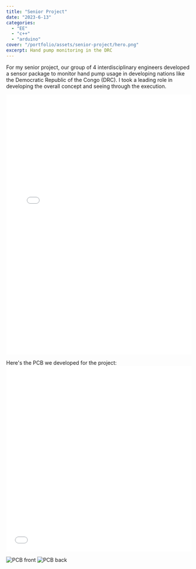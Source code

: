 ```yaml
---
title: "Senior Project"
date: "2023-6-13"
categories:
  - "EE"
  - "c++"
  - "arduino"
cover: "/portfolio/assets/senior-project/hero.png"
excerpt: Hand pump monitoring in the DRC
---
```


For my senior project, our group of 4 interdisciplinary engineers developed a sensor package to monitor hand pump usage in developing nations like the Democratic Republic of the Congo (DRC). 
I took a leading role in developing the overall concept and seeing through the execution. 

<embed class="w-full" src= "/portfolio/assets/senior-project/final-report.pdf" width="500" height="700">

Here's the PCB we developed for the project:
<embed class="w-full" src= "/portfolio/assets/senior-project/schem.pdf" width="500" height="500">

<div class="flex flex-col overflow-hidden w-full">
<img class="min-w-0" alt="PCB front" src="/portfolio/assets/senior-project/top.png" />
<img class="min-w-0" alt="PCB back" src="/portfolio/assets/senior-project/bottom.png" />
</div>
